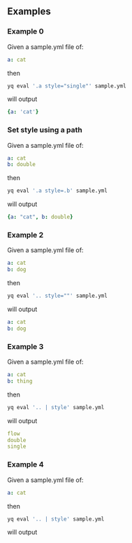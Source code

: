 
## Examples
### Example 0
Given a sample.yml file of:
```yaml
a: cat
```
then
```bash
yq eval '.a style="single"' sample.yml
```
will output
```yaml
{a: 'cat'}
```

### Set style using a path
Given a sample.yml file of:
```yaml
a: cat
b: double
```
then
```bash
yq eval '.a style=.b' sample.yml
```
will output
```yaml
{a: "cat", b: double}
```

### Example 2
Given a sample.yml file of:
```yaml
a: cat
b: dog
```
then
```bash
yq eval '.. style=""' sample.yml
```
will output
```yaml
a: cat
b: dog
```

### Example 3
Given a sample.yml file of:
```yaml
a: cat
b: thing
```
then
```bash
yq eval '.. | style' sample.yml
```
will output
```yaml
flow
double
single
```

### Example 4
Given a sample.yml file of:
```yaml
a: cat
```
then
```bash
yq eval '.. | style' sample.yml
```
will output
```yaml


```

